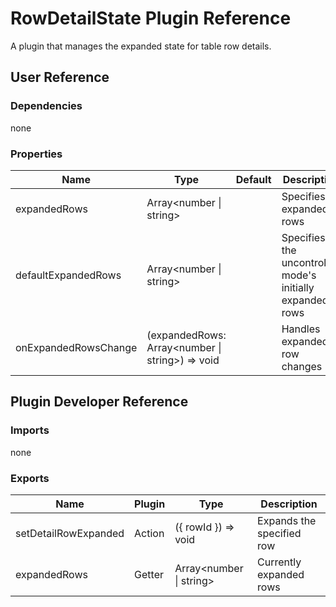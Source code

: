 # RowDetailState Plugin Reference

A plugin that manages the expanded state for table row details.

## User Reference

### Dependencies

none

### Properties

Name | Type | Default | Description
-----|------|---------|------------
expandedRows | Array&lt;number &#124; string&gt; | | Specifies expanded rows
defaultExpandedRows | Array&lt;number &#124; string&gt; | | Specifies the uncontrolled mode's initially expanded rows
onExpandedRowsChange | (expandedRows: Array&lt;number &#124; string&gt;) => void | | Handles expanded row changes

## Plugin Developer Reference

### Imports

none

### Exports

Name | Plugin | Type | Description
-----|--------|------|------------
setDetailRowExpanded | Action | ({ rowId }) => void | Expands the specified row
expandedRows | Getter | Array&lt;number &#124; string&gt; | Currently expanded rows
